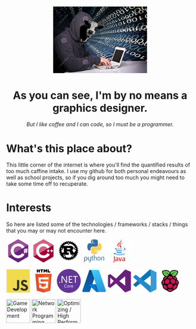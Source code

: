 
<p align="center">
  <img src="moolicc.png" width="50%" />
  
  <h1 align="center">As you can see, I'm by no means a graphics designer.</h1>
  <p align="center"><i>But I like coffee and I can code, so I must be a programmer.</i></p>
</p>

# What's this place about?

This little corner of the internet is where you'll find the quantified results of too much caffine intake.
I use my github for both personal endeavours as well as school projects, so if you dig around too much you might need to take some time off to recuperate.

# Interests

So here are listed some of the technologies / frameworks / stacks / things that you may or may not encounter here.

<p>
  <img src="https://github.com/devicons/devicon/blob/master/icons/csharp/csharp-original.svg" title="CSharp" width="64" height="64">
  <img src="https://github.com/devicons/devicon/blob/master/icons/cplusplus/cplusplus-original.svg" title="C / C++" width="64" height="64">  
  <img src="https://github.com/devicons/devicon/blob/master/icons/rust/rust-plain.svg" title="Rust" width="64" height="64">
  <img src="https://github.com/devicons/devicon/blob/master/icons/python/python-original-wordmark.svg" title="Python" width="64" height="64">
  <img src="https://github.com/devicons/devicon/blob/master/icons/java/java-original-wordmark.svg" title="Java" width="64" height="64">
</p>
<p>
  <img src="https://github.com/devicons/devicon/blob/master/icons/javascript/javascript-original.svg" title="JavaScript" width="64" height="64">
  <img src="https://github.com/devicons/devicon/blob/master/icons/html5/html5-original-wordmark.svg" title="HTML" width="64" height="64">
  <img src="https://github.com/devicons/devicon/blob/master/icons/dotnetcore/dotnetcore-original.svg" title=".NET Core" width="64" height="64">
  <img src="https://github.com/devicons/devicon/blob/master/icons/azure/azure-original.svg" title="Azure Things" width="64" height="64">
  <img src="https://github.com/devicons/devicon/blob/master/icons/visualstudio/visualstudio-plain.svg" title="Visual Studio" width="64" height="64">
  <img src="https://github.com/devicons/devicon/blob/master/icons/vscode/vscode-original.svg" title="VS Code" width="64" height="64">
  <img src="https://github.com/devicons/devicon/blob/master/icons/raspberrypi/raspberrypi-original.svg" title="RaspberryPi Things" width="64" height="64">
</p> 
<p>
  <img src="https://github.com/twbs/icons/blob/a1ba55ec185cabb893ff5a7de205840a5d0b9711/icons/controller.svg" title="Game Development" width="64" 
  <img src="https://github.com/twbs/icons/blob/main/icons/gear.svg" title="Compilers" width="64" height="64">
  <img src="https://github.com/twbs/icons/blob/a1ba55ec185cabb893ff5a7de205840a5d0b9711/icons/wifi.svg" title="Network Programming" width="64" height="64">
  <img src="https://github.com/twbs/icons/blob/a1ba55ec185cabb893ff5a7de205840a5d0b9711/icons/search.svg" title="Optimizing / High Performance Code" width="64" height="64">
</p>
